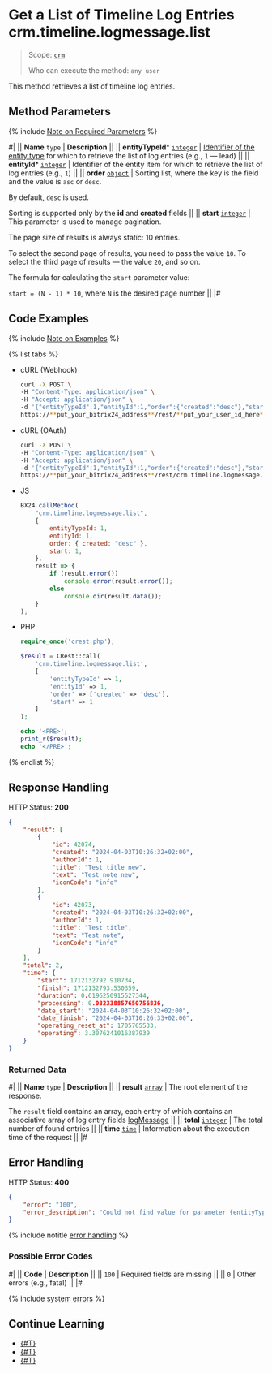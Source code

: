 # Get a List of Timeline Log Entries crm.timeline.logmessage.list

> Scope: [`crm`](../../../scopes/permissions.md)
>
> Who can execute the method: `any user`

This method retrieves a list of timeline log entries.

## Method Parameters

{% include [Note on Required Parameters](../../../../_includes/required.md) %}

#|
|| **Name**
`type` | **Description** ||
|| **entityTypeId***
[`integer`](../../../data-types.md) | [Identifier of the entity type](../../data-types.md#object_type) for which to retrieve the list of log entries (e.g., `1` — lead) ||
|| **entityId***
[`integer`](../../../data-types.md) | Identifier of the entity item for which to retrieve the list of log entries (e.g., `1`) ||
|| **order**
[`object`](../../../data-types.md) | Sorting list, where the key is the field and the value is `asc` or `desc`.

By default, `desc` is used.

Sorting is supported only by the **id** and **created** fields ||
|| **start**
[`integer`](../../../data-types.md) | This parameter is used to manage pagination.

The page size of results is always static: 10 entries.

To select the second page of results, you need to pass the value `10`. To select the third page of results — the value `20`, and so on.

The formula for calculating the `start` parameter value:

`start = (N - 1) * 10`, where `N` is the desired page number ||
|#

## Code Examples

{% include [Note on Examples](../../../../_includes/examples.md) %}

{% list tabs %}

- cURL (Webhook)

    ```bash
    curl -X POST \
    -H "Content-Type: application/json" \
    -H "Accept: application/json" \
    -d '{"entityTypeId":1,"entityId":1,"order":{"created":"desc"},"start":1}' \
    https://**put_your_bitrix24_address**/rest/**put_your_user_id_here**/**put_your_webhook_here**/crm.timeline.logmessage.list
    ```

- cURL (OAuth)

    ```bash
    curl -X POST \
    -H "Content-Type: application/json" \
    -H "Accept: application/json" \
    -d '{"entityTypeId":1,"entityId":1,"order":{"created":"desc"},"start":1,"auth":"**put_access_token_here**"}' \
    https://**put_your_bitrix24_address**/rest/crm.timeline.logmessage.list
    ```

- JS

    ```js
    BX24.callMethod(
        "crm.timeline.logmessage.list",
        {
            entityTypeId: 1,
            entityId: 1,
            order: { created: "desc" },
            start: 1,
        },
        result => {
            if (result.error())
                console.error(result.error());
            else
                console.dir(result.data());
        }
    );
    ```

- PHP

    ```php
    require_once('crest.php');

    $result = CRest::call(
        'crm.timeline.logmessage.list',
        [
            'entityTypeId' => 1,
            'entityId' => 1,
            'order' => ['created' => 'desc'],
            'start' => 1
        ]
    );

    echo '<PRE>';
    print_r($result);
    echo '</PRE>';
    ```

{% endlist %}

## Response Handling

HTTP Status: **200**

```json
{
    "result": [
        {
            "id": 42074,
            "created": "2024-04-03T10:26:32+02:00",
            "authorId": 1,
            "title": "Test title new",
            "text": "Test note new",
            "iconCode": "info"
        },
        {
            "id": 42073,
            "created": "2024-04-03T10:26:32+02:00",
            "authorId": 1,
            "title": "Test title",
            "text": "Test note",
            "iconCode": "info"
        }
    ],
    "total": 2,
    "time": {
        "start": 1712132792.910734,
        "finish": 1712132793.530359,
        "duration": 0.6196250915527344,
        "processing": 0.032338857650756836,
        "date_start": "2024-04-03T10:26:32+02:00",
        "date_finish": "2024-04-03T10:26:33+02:00",
        "operating_reset_at": 1705765533,
        "operating": 3.3076241016387939
    }
}
```

### Returned Data

#|
|| **Name**
`type` | **Description** ||
|| **result**
[`array`](../../../data-types.md) | The root element of the response.

The `result` field contains an array, each entry of which contains an associative array of log entry fields [logMessage](./crm-timeline-logmessage-add.md#logMessage) ||
|| **total**
[`integer`](../../../data-types.md) | The total number of found entries ||
|| **time**
[`time`](../../../data-types.md) | Information about the execution time of the request ||
|#

## Error Handling

HTTP Status: **400**

```json
{
    "error": "100",
    "error_description": "Could not find value for parameter {entityTypeId}"
}
```

{% include notitle [error handling](../../../../_includes/error-info.md) %}

### Possible Error Codes

#|
|| **Code** | **Description** ||
|| `100` | Required fields are missing ||
|| `0` | Other errors (e.g., fatal) ||
|#

{% include [system errors](../../../../_includes/system-errors.md) %}

## Continue Learning 

- [{#T}](./crm-timeline-logmessage-add.md)
- [{#T}](./crm-timeline-logmessage-get.md)
- [{#T}](./crm-timeline-logmessage-delete.md)